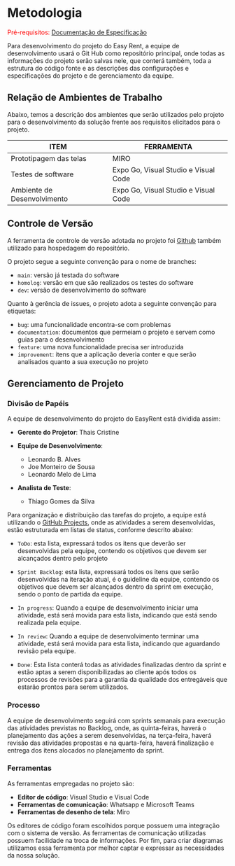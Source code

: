 
# Metodologia

<span style="color:red">Pré-requisitos: <a href="02-Especificação do Projeto.md"> Documentação de Especificação</a></span>

Para desenvolvimento do projeto do Easy Rent, a equipe de desenvolvimento usará o Git Hub como repositório principal, onde todas as informações do projeto serão salvas nele, que conterá também, toda a estrutura do código fonte e as descrições das configurações e especificações do projeto e de gerenciamento da equipe.

## Relação de Ambientes de Trabalho

Abaixo, temos a descrição dos ambientes que serão utilizados pelo projeto para o desenvolvimento da solução frente aos requisitos elicitados para o projeto. 

| ITEM    | FERRAMENTA  |
|--------------------------|-------|
| Prototipagem das telas   | MIRO |
| Testes de software  |  Expo Go, Visual Studio e Visual Code | 
| Ambiente de Desenvolvimento | Expo Go, Visual Studio e Visual Code |


## Controle de Versão

A ferramenta de controle de versão adotada no projeto foi [Github](https://github.com/ICEI-PUC-Minas-PMV-ADS/pmv-ads-2024-1-e4-proj-infra-t5-grupo02) também utilizado para hospedagem do repositório.

O projeto segue a seguinte convenção para o nome de branches:

* `main`: versão já testada do software
* `homolog`: versão em que são realizados os testes do software
* `dev`: versão de desenvolvimento do software

Quanto à gerência de issues, o projeto adota a seguinte convenção para
etiquetas:

- `bug`: uma funcionalidade encontra-se com problemas
- `documentation`: documentos que permeiam o projeto e servem como guias para o desenvolvimento
- `feature`: uma nova funcionalidade precisa ser introduzida
- `improvement`: itens que a aplicação deveria conter e que serão analisados quanto a sua execução no projeto


## Gerenciamento de Projeto

### Divisão de Papéis

A equipe de desenvolvimento do projeto do EasyRent está dividida assim:
 
* **Gerente do Projetor**: Thais Cristine
  
* **Equipe de Desenvolvimento**:
  * Leonardo B. Alves
  * Joe Monteiro de Sousa
  * Leonardo Melo de Lima
    
* **Analista de Teste**:
  * Thiago Gomes da Silva

Para organização e distribuição das tarefas do projeto, a equipe está utilizando o [GitHub Projects](https://github.com/orgs/ICEI-PUC-Minas-PMV-ADS/projects/849/views/1), onde as atividades a serem desenvolvidas, estão estruturada em listas de status, conforme descrito abaixo:

* `ToDo`: esta lista, expressará todos os itens que deverão ser desenvolvidas pela equipe, contendo os objetivos que devem ser alcançados dentro pelo projeto

* `Sprint Backlog`: esta lista, expressará todos os itens que serão desenvolvidas na iteração atual, é o guideline da equipe, contendo os objetivos que devem ser alcançados dentro da sprint em execução, sendo o ponto de partida da equipe.

* `In progress`: Quando a equipe de desenvolvimento iniciar uma atividade, está será movida para esta lista, indicando que está sendo realizada pela equipe.

* `In review`: Quando a equipe de desenvolvimento terminar uma atividade, está será movida para esta lista, indicando que aguardando revisão pela equipe.

* `Done`: Esta lista conterá todas as atividades finalizadas dentro da sprint e estão aptas a serem disponibilizadas ao cliente após todos os processos de revisões para a garantia da qualidade dos entregáveis que estarão prontos para serem utilizados.


### Processo

A equipe de desenvolvimento seguirá com sprints semanais para execução das atividades previstas no Backlog, onde, as quinta-feiras, haverá o planejamento das ações a serem desenvolvidas, na terça-feira, haverá revisão das atividades propostas e na quarta-feira, haverá finalização e entrega dos itens alocados no planejamento da sprint.

### Ferramentas

As ferramentas empregadas no projeto são:

* **Editor de código**: Visual Studio e Visual Code
* **Ferramentas de comunicação**: Whatsapp e Microsoft Teams
* **Ferramentas de desenho de tela**: Miro

Os editores de código foram escolhidos porque possuem uma integração com o sistema de versão. As ferramentas de comunicação utilizadas possuem facilidade na troca de informações. Por fim, para criar diagramas utilizamos essa ferramenta por melhor captar e expressar as necessidades da nossa solução.
